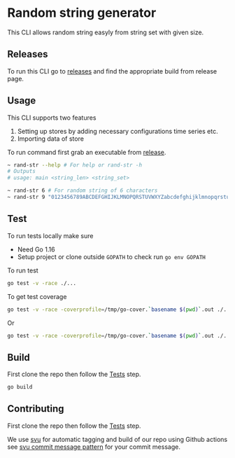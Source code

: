 Random string generator
================

This CLI allows random string easyly from string set with given size.

## Releases
To run this CLI go to [releases](releases) and find the appropriate build from release page.

## Usage
This CLI supports two features
1. Setting up stores by adding necessary configurations time series etc.
2. Importing data of store

To run command first grab an executable from [release](#releases).
```sh
~ rand-str --help # For help or rand-str -h
# Outputs
# usage: main <string_len> <string_set>

~ rand-str 6 # For random string of 6 characters
~ rand-str 9 "0123456789ABCDEFGHIJKLMNOPQRSTUVWXYZabcdefghijklmnopqrstuvwxyz" # For random string of 9 characters from "0123456789ABCDEFGHIJKLMNOPQRSTUVWXYZabcdefghijklmnopqrstuvwxyz" set
```

## Test
To run tests locally make sure
- Need Go 1.16
- Setup project or clone outside `GOPATH` to check run `go env GOPATH`

To run test
```sh
go test -v -race ./...
```

To get test coverage
```sh
go test -v -race -coverprofile=/tmp/go-cover.`basename $(pwd)`.out ./... && go tool cover -func=/tmp/go-cover.`basename $(pwd)`.out && unlink /tmp/go-cover.`basename $(pwd)`.out
```
Or
```sh
go test -v -race -coverprofile=/tmp/go-cover.`basename $(pwd)`.out ./... && go tool cover -html=/tmp/go-cover.`basename $(pwd)`.out && unlink /tmp/go-cover.`basename $(pwd)`.out
```

## Build
First clone the repo then follow the [Tests](#test) step.
```sh
go build
```

## Contributing
First clone the repo then follow the [Tests](#test) step.

We use [svu](https://github.com/caarlos0/svu) for automatic tagging and build of our repo using Github actions see [svu commit message pattern](https://github.com/caarlos0/svu/blob/master/README.md#commit-messages-vs-what-they-do) for your commit message.
